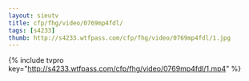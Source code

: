 ```yaml
--- 
layout: sieutv
title: cfp/fhg/video/0769mp4fdl/
tags: [s4233]
thumb: http://s4233.wtfpass.com/cfp/fhg/video/0769mp4fdl/1.jpg
---
```

{% include tvpro key="http://s4233.wtfpass.com/cfp/fhg/video/0769mp4fdl/1.mp4" %} 

